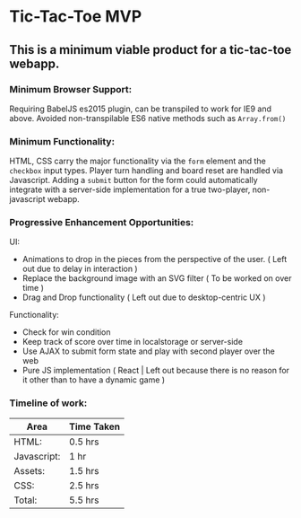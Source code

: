 # Tic-Tac-Toe MVP

## This is a minimum viable product for a tic-tac-toe webapp.

### Minimum Browser Support:

Requiring BabelJS es2015 plugin, can be transpiled to work for IE9 and above. Avoided non-transpilable ES6 native methods such as `Array.from()`

### Minimum Functionality:

HTML, CSS carry the major functionality via the `form` element and the `checkbox` input types. Player turn handling and board reset are handled via Javascript.
Adding a `submit` button for the form could automatically integrate with a server-side implementation for a true two-player, non-javascript webapp.

### Progressive Enhancement Opportunities:

UI:
*  Animations to drop in the pieces from the perspective of the user. ( Left out due to delay in interaction )
*  Replace the background image with an SVG filter ( To be worked on over time )
*  Drag and Drop functionality ( Left out due to desktop-centric UX )

Functionality:
*  Check for win condition
*  Keep track of score over time in localstorage or server-side
*  Use AJAX to submit form state and play with second player over the web
*  Pure JS implementation ( React | Left out because there is no reason for it other than to have a dynamic game )

### Timeline of work:

| Area | Time Taken |
| --- | --- |
| HTML: | 0.5 hrs |
| Javascript: | 1 hr |
| Assets: | 1.5 hrs |
| CSS: | 2.5 hrs |
| Total: | 5.5 hrs |

